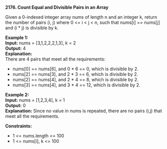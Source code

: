 **2176. Count Equal and Divisible Pairs in an Array**

Given a 0-indexed integer array nums of length n and an integer k, return the number of pairs (i, j) where 0 <= i < j < n, such that nums[i] == nums[j] and (i * j) is divisible by k.

**Example 1:**  
**Input:** nums = [3,1,2,2,2,1,3], k = 2  
**Output:** 4  
**Explanation:**  
There are 4 pairs that meet all the requirements:
- nums[0] == nums[6], and 0 * 6 == 0, which is divisible by 2.
- nums[2] == nums[3], and 2 * 3 == 6, which is divisible by 2.
- nums[2] == nums[4], and 2 * 4 == 8, which is divisible by 2.
- nums[3] == nums[4], and 3 * 4 == 12, which is divisible by 2.
  
**Example 2:**  
**Input:** nums = [1,2,3,4], k = 1  
**Output:** 0  
**Explanation:** Since no value in nums is repeated, there are no pairs (i,j) that meet all the requirements.  

**Constraints:**  
- 1 <= nums.length <= 100
- 1 <= nums[i], k <= 100